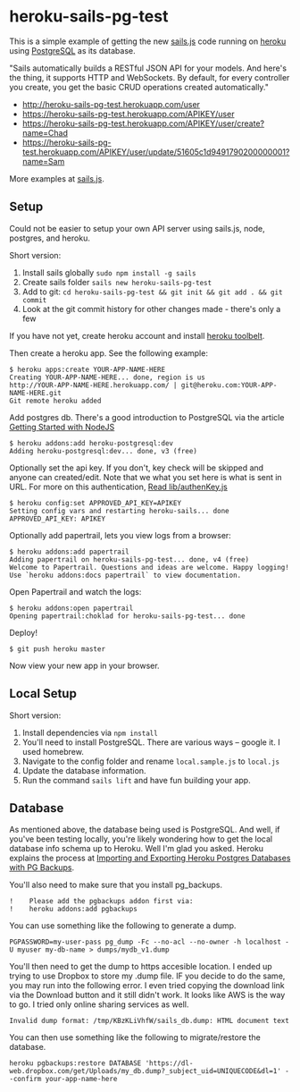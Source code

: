 # heroku-sails-pg-test

This is a simple example of getting the new [sails.js](http://sailsjs.com/)
code running on [heroku](http://www.heroku.com) using [PostgreSQL](http://www.postgresql.org) as its database. 

"Sails automatically builds a RESTful JSON API for your models. And here's the thing,
it supports HTTP and WebSockets. By default, for every controller you create, 
you get the basic CRUD operations created automatically."

* http://heroku-sails-pg-test.herokuapp.com/user
* https://heroku-sails-pg-test.herokuapp.com/APIKEY/user
* https://heroku-sails-pg-test.herokuapp.com/APIKEY/user/create?name=Chad
* https://heroku-sails-pg-test.herokuapp.com/APIKEY/user/update/51605c1d9491790200000001?name=Sam

More examples at [sails.js](http://sailsjs.com/).

## Setup

Could not be easier to setup your own API server using sails.js, node, postgres, and heroku.

Short version:  

1. Install sails globally `sudo npm install -g sails`
1. Create sails folder `sails new heroku-sails-pg-test`
1. Add to git: `cd heroku-sails-pg-test && git init && git add . && git commit`
1. Look at the git commit history for other changes made - there's only a few 

If you have not yet, create heroku account and install [heroku toolbelt](https://toolbelt.heroku.com/).

Then create a heroku app. See the following example:

	$ heroku apps:create YOUR-APP-NAME-HERE
	Creating YOUR-APP-NAME-HERE... done, region is us
	http://YOUR-APP-NAME-HERE.herokuapp.com/ | git@heroku.com:YOUR-APP-NAME-HERE.git
	Git remote heroku added


Add postgres db. There's a good introduction to PostgreSQL via the article [Getting Started with NodeJS](https://devcenter.heroku.com/articles/getting-started-with-nodejs#provision-a-database)

	$ heroku addons:add heroku-postgresql:dev
	Adding heroku-postgresql:dev... done, v3 (free)


Optionally set the api key. If you don't, key check will be skipped and anyone can created/edit.
Note that we what you set here is what is sent in URL.  For more on this authentication,
[Read lib/authenKey.js](lib/authenKey.js)

	$ heroku config:set APPROVED_API_KEY=APIKEY
	Setting config vars and restarting heroku-sails... done
	APPROVED_API_KEY: APIKEY


Optionally add papertrail, lets you view logs from a browser:

	$ heroku addons:add papertrail
	Adding papertrail on heroku-sails-pg-test... done, v4 (free)
	Welcome to Papertrail. Questions and ideas are welcome. Happy logging!
	Use `heroku addons:docs papertrail` to view documentation.

Open Papertrail and watch the logs:

	$ heroku addons:open papertrail
	Opening papertrail:choklad for heroku-sails-pg-test... done


Deploy!

	$ git push heroku master

Now view your new app in your browser.


## Local Setup 

Short version:  

1. Install dependencies via `npm install`
1. You'll need to install PostgreSQL. There are various ways – google it. I used homebrew.
1. Navigate to the config folder and rename `local.sample.js` to `local.js`
1. Update the database information.
1. Run the command `sails lift` and have fun building your app.

## Database

As mentioned above, the database being used is PostgreSQL. And well, if you've been testing locally, you're likely wondering how to get the local database info schema up to Heroku. Well I'm glad you asked. Heroku explains the process at [Importing and Exporting Heroku Postgres Databases with PG Backups](https://devcenter.heroku.com/articles/heroku-postgres-import-export). 

You'll also need to make sure that you install pg_backups.

	!    Please add the pgbackups addon first via:
 	!    heroku addons:add pgbackups


You can use something like the following to generate a dump.

`PGPASSWORD=my-user-pass pg_dump -Fc --no-acl --no-owner -h localhost -U myuser my-db-name > dumps/mydb_v1.dump`

You'll then need to get the dump to https accesible location. I ended up trying to use Dropbox to store my .dump file. IF you decide to do the same, you may run into the following error. I even tried copying the download link via the Download button and it still didn't work. It looks like AWS is the way to go. I tried only online sharing services as well. 

`Invalid dump format: /tmp/KBzKLiVhfW/sails_db.dump: HTML document text`


You can then use something like the following to migrate/restore the database.

`heroku pgbackups:restore DATABASE 'https://dl-web.dropbox.com/get/Uploads/my_db.dump?_subject_uid=UNIQUECODE&dl=1' --confirm your-app-name-here`



